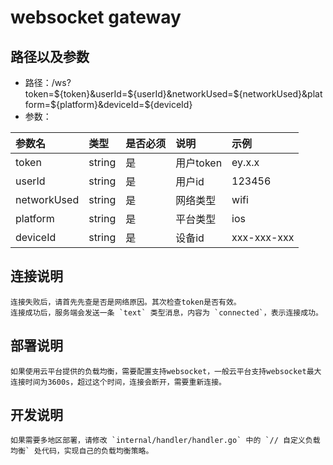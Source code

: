 # websocket gateway

## 路径以及参数

- 路径：/ws?token=${token}&userId=${userId}&networkUsed=${networkUsed}&platform=${platform}&deviceId=${deviceId}
- 参数：

| 参数名 | 类型 | 是否必须 | 说明 | 示例 |
| :--- | :--- | :--- | :--- | :--- |
| token | string | 是 | 用户token | ey.x.x |
| userId | string | 是 | 用户id | 123456 |
| networkUsed | string | 是 | 网络类型 | wifi |
| platform | string | 是 | 平台类型 | ios |
| deviceId | string | 是 | 设备id | xxx-xxx-xxx |

## 连接说明

    连接失败后，请首先先查是否是网络原因。其次检查token是否有效。
    连接成功后，服务端会发送一条 `text` 类型消息，内容为 `connected`，表示连接成功。

## 部署说明

    如果使用云平台提供的负载均衡，需要配置支持websocket，一般云平台支持websocket最大连接时间为3600s，超过这个时间，连接会断开，需要重新连接。

## 开发说明

    如果需要多地区部署，请修改 `internal/handler/handler.go` 中的 `// 自定义负载均衡` 处代码，实现自己的负载均衡策略。
